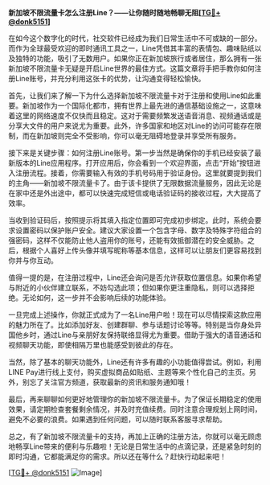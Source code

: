 **新加坡不限流量卡怎么注册Line？——让你随时随地畅聊无阻[[TG💪+ @donk5151](https://t.me/s/donk5151)]**

在如今这个数字化的时代，社交软件已经成为我们日常生活中不可或缺的一部分。而作为全球最受欢迎的即时通讯工具之一，Line凭借其丰富的表情包、趣味贴纸以及独特的功能，吸引了无数用户。如果你正在新加坡旅行或者居住，那么拥有一张新加坡不限流量卡无疑是开启Line世界的最佳方式。这篇文章将手把手教你如何注册Line账号，并充分利用这张卡的优势，让沟通变得轻松愉快。

首先，让我们来了解一下为什么选择新加坡不限流量卡对于注册和使用Line如此重要。新加坡作为一个国际化都市，拥有世界上最先进的通信基础设施之一，这意味着这里的网络速度不仅快而且稳定。这对于需要频繁发送语音消息、视频通话或是分享大文件的用户来说尤为重要。此外，许多国家和地区对Line的访问可能存在限制，而在新加坡则完全不受影响，你可以毫无阻碍地登录并享受所有服务。

接下来是关键步骤：如何注册Line账号。第一步当然是确保你的手机已经安装了最新版本的Line应用程序。打开应用后，你会看到一个欢迎界面，点击“开始”按钮进入注册流程。接着，你需要输入有效的手机号码用于验证身份。这里就要提到我们的主角——新加坡不限流量卡了。由于该卡提供了无限数据流量服务，因此无论是在家中还是外出途中，都可以快速完成短信或电话验证码的接收过程，大大提高了效率。

当收到验证码后，按照提示将其填入指定位置即可完成初步绑定。此时，系统会要求设置密码以保护账户安全。建议大家设置一个包含字母、数字及特殊字符组合的强密码，这样不仅能防止他人盗用你的账号，还能有效抵御潜在的安全威胁。之后，根据个人喜好上传头像并填写昵称等基本信息，这样可以让朋友们更容易找到你并与你互动。

值得一提的是，在注册过程中，Line还会询问是否允许获取位置信息。如果你希望与附近的小伙伴建立联系，不妨勾选此项；但如果你更注重隐私，则可以选择拒绝。无论如何，这一步并不会影响后续的功能体验。

一旦完成上述操作，你就正式成为了一名Line用户啦！现在可以尽情探索这款应用的魅力所在了。比如添加好友、创建群聊、参与话题讨论等等。特别是当你身处异国他乡时，通过Line与亲朋好友保持联络显得尤为重要。借助于强大的语音通话和视频聊天功能，即使相隔万里也能感受到彼此的存在。

当然，除了基本的聊天功能外，Line还有许多有趣的小功能值得尝试。例如，利用LINE Pay进行线上支付，购买虚拟商品如贴纸、主题等来个性化自己的主页。另外，别忘了关注官方频道，获取最新的资讯和服务通知哦！

最后，再来聊聊如何更好地管理你的新加坡不限流量卡。为了保证长期稳定的使用效果，请定期检查套餐剩余情况，并及时充值续费。同时注意合理规划上网时间，避免不必要的浪费。如果遇到任何问题，可以随时联系客服寻求帮助。

总之，有了新加坡不限流量卡的支持，再加上正确的注册方法，你就可以毫无顾虑地畅享Line带来的便利与乐趣啦！无论是日常生活中的点滴记录，还是紧急时刻的即时沟通，它都能满足你的需求。所以还在等什么？赶快行动起来吧！

[[TG💪+ @donk5151](https://t.me/s/donk5151) ![Image](https://i.postimg.cc/rwNCRYN7/Snipaste-2025-04-30-17-27-05.png)]